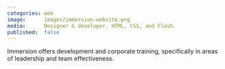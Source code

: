 ```yaml
---
categories: web
image:      images/immersion-website.png
media:      Designer & developer. HTML, CSS, and Flash.
published:  false
---
```

Immersion offers development and corporate training, specifically in areas of
leadership and team effectiveness.
